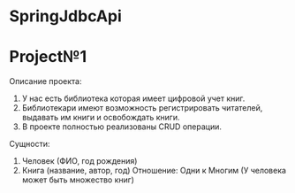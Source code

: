# SpringJdbcApi
# Project№1

Описание проекта:
  1) У нас есть библиотека которая имеет цифровой учет книг.
  2) Библиотекари имеют возможность регистрировать читателей, выдавать им книги и освобождать книги.
  3) В проекте полностью реализованы CRUD операции.

Сущности:
  1) Человек (ФИО, год рождения)
  2) Книга (название, автор, год)
Отношение: Одни к Многим (У человека может быть множество книг)
